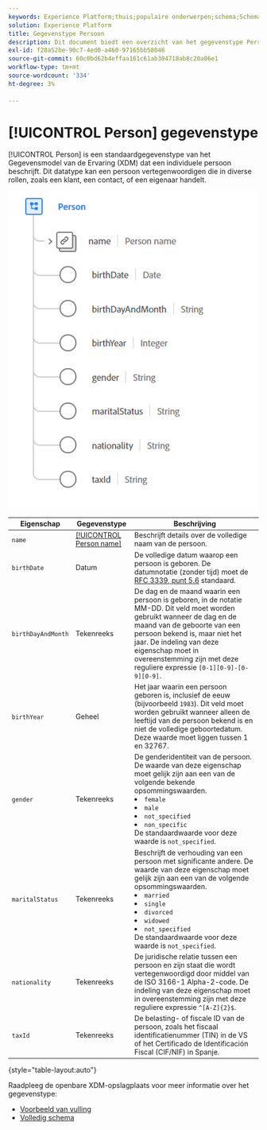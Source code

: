 ```yaml
---
keywords: Experience Platform;thuis;populaire onderwerpen;schema;Schema;XDM;gebieden;schema's;Schema's;persoon;datatype;gegeven-type;gegevenstype;
solution: Experience Platform
title: Gegevenstype Persoon
description: Dit document biedt een overzicht van het gegevenstype Person Experience Data Model (XDM).
exl-id: f28a52be-90c7-4ed0-a460-97165bb58046
source-git-commit: 60c0bd62b4effaa161c61ab304718ab8c20a06e1
workflow-type: tm+mt
source-wordcount: '334'
ht-degree: 3%

---
```


# [!UICONTROL Person] gegevenstype

[!UICONTROL Person] is een standaardgegevenstype van het Gegevensmodel van de Ervaring (XDM) dat een individuele persoon beschrijft. Dit datatype kan een persoon vertegenwoordigen die in diverse rollen, zoals een klant, een contact, of een eigenaar handelt.

<img src="../images/data-types/person.PNG" width="500" /><br />

| Eigenschap | Gegevenstype | Beschrijving |
| --- | --- | --- |
| `name` | [[!UICONTROL Person name]](./person-name.md) | Beschrijft details over de volledige naam van de persoon. |
| `birthDate` | Datum | De volledige datum waarop een persoon is geboren. De datumnotatie (zonder tijd) moet de [RFC 3339, punt 5.6](https://tools.ietf.org/html/rfc3339#section-5.6) standaard. |
| `birthDayAndMonth` | Tekenreeks | De dag en de maand waarin een persoon is geboren, in de notatie MM-DD. Dit veld moet worden gebruikt wanneer de dag en de maand van de geboorte van een persoon bekend is, maar niet het jaar. De indeling van deze eigenschap moet in overeenstemming zijn met deze reguliere expressie `[0-1][0-9]-[0-9][0-9]`. |
| `birthYear` | Geheel | Het jaar waarin een persoon geboren is, inclusief de eeuw (bijvoorbeeld `1983`). Dit veld moet worden gebruikt wanneer alleen de leeftijd van de persoon bekend is en niet de volledige geboortedatum. Deze waarde moet liggen tussen 1 en 32767. |
| `gender` | Tekenreeks | De genderidentiteit van de persoon. De waarde van deze eigenschap moet gelijk zijn aan een van de volgende bekende opsommingswaarden. <li> `female` </li> <li> `male` </li> <li> `not_specified` </li> <li> `non_specific` </li> De standaardwaarde voor deze waarde is `not_specified`. |
| `maritalStatus` | Tekenreeks | Beschrijft de verhouding van een persoon met significante andere. De waarde van deze eigenschap moet gelijk zijn aan een van de volgende opsommingswaarden. <li> `married` </li> <li> `single` </li> <li> `divorced` </li> <li> `widowed` </li> <li> `not_specified` </li> De standaardwaarde voor deze waarde is `not_specified`. |
| `nationality` | Tekenreeks | De juridische relatie tussen een persoon en zijn staat die wordt vertegenwoordigd door middel van de ISO 3166-1 Alpha-2-code. De indeling van deze eigenschap moet in overeenstemming zijn met deze reguliere expressie `^[A-Z]{2}$`. |
| `taxId` | Tekenreeks | De belasting- of fiscale ID van de persoon, zoals het fiscaal identificatienummer (TIN) in de VS of het Certificado de Identificación Fiscal (CIF/NIF) in Spanje. |

{style="table-layout:auto"}

Raadpleeg de openbare XDM-opslagplaats voor meer informatie over het gegevenstype:

* [Voorbeeld van vulling](https://github.com/adobe/xdm/blob/master/components/datatypes/person/person.example.1.json)
* [Volledig schema](https://github.com/adobe/xdm/blob/master/components/datatypes/person/person.schema.json)
